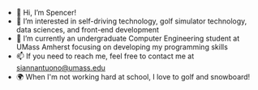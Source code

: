 - 👋 Hi, I’m Spencer!
- 👀 I’m interested in self-driving technology, golf simulator technology, data sciences, and front-end development
- 🌱 I’m currently an undergraduate Computer Engineering student at UMass Amherst focusing on developing my programming skills
- 📫 If you need to reach me, feel free to contact me at siannantuono@umass.edu
- 🌍 When I'm not working hard at school, I love to golf and snowboard!

<!---
spencer4404/spencer4404 is a ✨ special ✨ repository because its `README.md` (this file) appears on your GitHub profile.
You can click the Preview link to take a look at your changes.
--->
